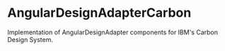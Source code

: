 # AngularDesignAdapterCarbon

Implementation of AngularDesignAdapter components for IBM's Carbon Design System.
